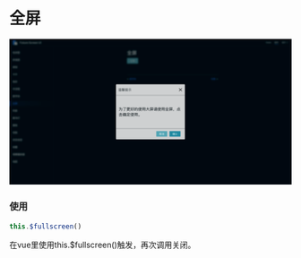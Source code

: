 # 全屏
![image](./img/fullscreen.png)

<template>
	<fs-button @click="show" type='prπimary'>试一下</fs-button>
</template>

<script>
export default {
	mounted() {},
	methods: {
		show() {
			this.$Dialog({
				title: '温馨提示',
				text: '为了更好的使用大屏请使用全屏，点击确定使用。',
				onConfirm() {this.$fullscreen()},
			});
		},
	},
};
</script>

### 使用
``` js
this.$fullscreen()
```

在vue里使用this.$fullscreen()触发，再次调用关闭。